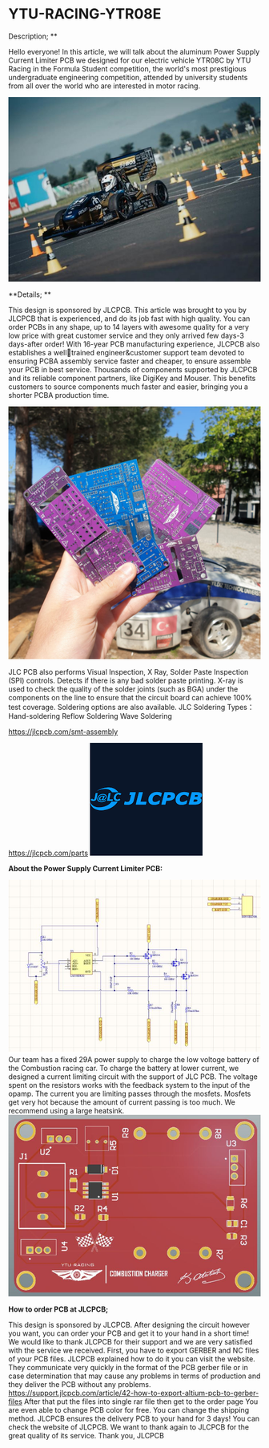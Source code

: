 # YTU-RACING-YTR08E
Description; **

Hello everyone! In this article, we will talk about the aluminum Power Supply 
Current Limiter PCB we designed for our electric vehicle YTR08C by YTU 
Racing in the Formula Student competition, the world's most prestigious 
undergraduate engineering competition, attended by university students from all 
over the world who are interested in motor racing.

![](https://raw.githubusercontent.com/BerntMaier/YTU-RACING-YTR08E/main/rac%C4%B1ng%20fotosu.JPG)
 
**Details; **

This design is sponsored by JLCPCB. This article was brought to you by 
JLCPCB that is experienced, and do its job fast with high quality. You can order 
PCBs in any shape, up to 14 layers with awesome quality for a very low price 
with great customer service and they only arrived few days-3 days-after order!
With 16-year PCB manufacturing experience, JLCPCB also establishes a welltrained engineer&customer support team devoted to ensuring PCBA assembly 
service faster and cheaper, to ensure assemble your PCB in best service.
Thousands of components supported by JLCPCB and its reliable component 
partners, like DigiKey and Mouser. This benefits customers to source 
components much faster and easier, bringing you a shorter PCBA production 
time.

![](https://raw.githubusercontent.com/BerntMaier/YTU-RACING-/main/son%20makale%20fotosu.jpeg)

JLC PCB also performs Visual Inspection, X Ray, Solder Paste Inspection (SPI) 
controls. Detects if there is any bad solder paste printing. X-ray is used to check 
the quality of the solder joints (such as BGA) under the components on the line 
to ensure that the circuit board can achieve 100% test coverage.
Soldering options are also available.
JLC Soldering Types：
Hand-soldering
Reflow Soldering
Wave Soldering

https://jlcpcb.com/smt-assembly


https://jlcpcb.com/parts
![](https://raw.githubusercontent.com/BerntMaier/YTU-RACING-/main/7984231649968692002.png) 


**About the Power Supply Current Limiter PCB:**

![](https://raw.githubusercontent.com/BerntMaier/YTU-RACING-YTR08E/main/ak%C4%B1m%20%C5%9Femas%C4%B1.JPG)
Our team has a fixed 29A power supply to charge the low voltoge battery of the 
Combustion racing car. To charge the battery at lower current, we designed a 
current limiting circuit with the support of JLC PCB.
The voltage spent on the resistors works with the feedback system to the input of 
the opamp. The current you are limiting passes through the mosfets. Mosfets get 
very hot because the amount of current passing is too much. We recommend 
using a large heatsink.
![](https://raw.githubusercontent.com/BerntMaier/YTU-RACING-YTR08E/main/ak%C4%B1m%20pcb.JPG)

**How to order PCB at JLCPCB;**

This design is sponsored by JLCPCB. After designing the circuit however you 
want, you can order your PCB and get it to your hand in a short time! We would 
like to thank JLCPCB for their support and we are very satisfied with the service 
we received. First, you have to export GERBER and NC files of your PCB files. 
JLCPCB explained how to do it you can visit the website. They communicate 
very quickly in the format of the PCB gerber file or in case determination that 
may cause any problems in terms of production and they deliver the PCB 
without any problems. 
https://support.jlcpcb.com/article/42-how-to-export-altium-pcb-to-gerber-files
After that put the files into single rar file then get to the order page
You are even able to change PCB color for free. 
You can change the shipping method. JLCPCB ensures the delivery PCB to 
your hand for 3 days! 
You can check the website of JLCPCB. We want to thank again to JLCPCB for 
the great quality of its service. Thank you, JLCPCB 
